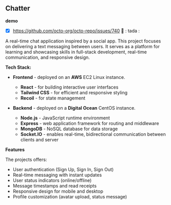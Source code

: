## Chatter

__demo__ 


- [x] https://github.com/octo-org/octo-repo/issues/740 :tada: : tada :

A real-time chat application inspired by a social app. This project focuses on delivering a text messaging between users. It serves as a platform for learning and showcasing skills in full-stack development, real-time communication, and responsive design.

__Tech Stack:__

+ __Frontend__ - deployed on an __AWS__ EC2 Linux instance.
    
    + __React__ - for building interactive user interfaces
    + __Tailwind CSS__ - for efficient and responsive styling
    + __Recoil__ - for state management

+ __Backend__ - deployed on a __Digital Ocean__ CentOS instance.

    + __Node.js__ - JavaScript runtime environment
    + __Express__ - web application framework for routing and middleware
    + __MongoDB__ - NoSQL database for data storage
    + __Socket.IO__ - enables real-time, bidirectional communication between clients and server

__Features__

The projects offers:
+ User authentication (Sign Up, Sign In, Sign Out)
+ Real-time messaging with instant updates
+ User status indicators (online/offline)
+ Message timestamps and read receipts
+ Responsive design for mobile and desktop
+ Profile customization (avatar upload, status message)